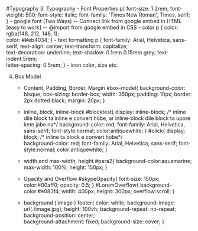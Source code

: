 #Typography
3. Typography
    - Font Properties
        p{
            font-size: 1.2rem;          <!-- 1rem = 16px = 100% -->
            font-weight: 500;
            font-style: italic;
            font-family: 'Times New Roman', Times, serif;
        }
    - google font (Two Ways)
        -- Connect link from google embed in HTML [easy to work]
        -- @import from google embed in CSS
    - color
        p {
             color: rgba(148, 212, 148, 1); <!-- a: how bright and dense the color -->         
             color: ##eb4034;               <!-- hex color -->
        }
    - text formatting
        p {
            font-family: Arial, Helvetica, sans-serif;
            text-align: center; 
            text-transform: capitalize;  <!-- uppercase, lowercase  -->  
            text-decoration: underline; 
            text-shadow: 0.1rem 0.15rem grey;   <!-- shadow   -->
            text-indent:5rem;   <!-- spacing or tabs   -->        
            letter-spacing: 0.5rem;
        } 
    - icon color, size etc.
        <!-- icon color, size etc with css  -->
        <i class="fab fa-youtube MyIconForCSS"></i>
        
4. Box Model 
    - Content, Padding, Border, Margin
        #box-model{
            background-color: bisque;
            <!-- Box sizing, to fix the box width, other padding, border, margin will be inside this-->
            box-sizing: border-box; 
            width: 350px;
            padding: 10px;                    <!-- space around text -->
            border: 2px dotted black;
            margin: 20px;                     <!-- gap around the whole content -->
            <!-- For padding,border,margin up-right-down-left works clockwise; -->
        }

    - inline, block, inline-block
            #blocktest{
                display: inline-block;            /* inline dile block ta inline e convert hobe, ar inline-block dile block ta upore kete jabe na*/
                background-color: red;
                font-family: Arial, Helvetica, sans-serif;
                font-style:normal;
                color:antiquewhite;
            }
            #click{
                display: block;                 /* inline ta block e convert hobe*/             
                background-color: red;
                font-family: Arial, Helvetica, sans-serif;
                font-style:normal;
                color:antiquewhite;
            }
    - width and max-width, height
            #para2{
                background-color:aquamarine;
                max-width: 100%;    <!-- /* responsive now. screen left-rigt choto korle, lekha break hobe na */ -->
                height: 150px;      <!-- /* to increase height of writing box */ -->
            }

    - Opacity and Overflow
            <!-- Opacity -->
            #skypeOpacity{
                font-size: 150px;
                color:#00aff0;
                opacity: 0.5;           <!-- 0.0 to 1.0 -->
            }
            <!-- overflow -->
            #LoremOverflow{
                background-color:#e083f4;
                width: 400px;
                height: 300px;
                overflow:scroll;          <!-- lekha overflow hole scroll bar ashbe -->
            }
    - background ( image )
            footer{
                color: white;
                background-image: url(./image.jpg);
                height: 100vh;
                background-repeat: no-repeat;       <!-- to repeat in x axis and y axis, but here no -->
                background-position: center;   
                background-attachment: fixed;       <!--image ta move korbe na, fixed thakbe-->
                background-size: cover;             <!--to get full image to show-->
            }

    

